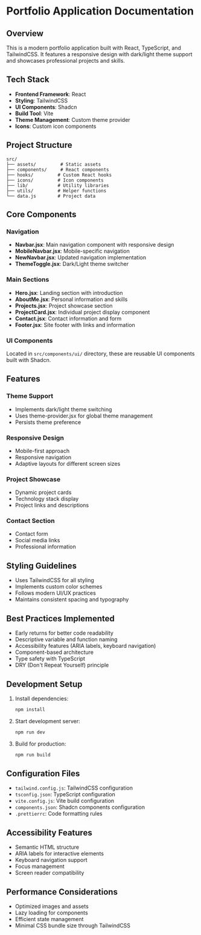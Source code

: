 # Portfolio Application Documentation

## Overview
This is a modern portfolio application built with React, TypeScript, and TailwindCSS. It features a responsive design with dark/light theme support and showcases professional projects and skills.

## Tech Stack
- **Frontend Framework**: React
- **Styling**: TailwindCSS
- **UI Components**: Shadcn
- **Build Tool**: Vite
- **Theme Management**: Custom theme provider
- **Icons**: Custom icon components

## Project Structure
```
src/
├── assets/         # Static assets
├── components/     # React components
├── hooks/         # Custom React hooks
├── icons/         # Icon components
├── lib/           # Utility libraries
├── utils/         # Helper functions
└── data.js        # Project data
```

## Core Components

### Navigation
- **Navbar.jsx**: Main navigation component with responsive design
- **MobileNavbar.jsx**: Mobile-specific navigation
- **NewNavbar.jsx**: Updated navigation implementation
- **ThemeToggle.jsx**: Dark/Light theme switcher

### Main Sections
- **Hero.jsx**: Landing section with introduction
- **AboutMe.jsx**: Personal information and skills
- **Projects.jsx**: Project showcase section
- **ProjectCard.jsx**: Individual project display component
- **Contact.jsx**: Contact information and form
- **Footer.jsx**: Site footer with links and information

### UI Components
Located in `src/components/ui/` directory, these are reusable UI components built with Shadcn.

## Features

### Theme Support
- Implements dark/light theme switching
- Uses theme-provider.jsx for global theme management
- Persists theme preference

### Responsive Design
- Mobile-first approach
- Responsive navigation
- Adaptive layouts for different screen sizes

### Project Showcase
- Dynamic project cards
- Technology stack display
- Project links and descriptions

### Contact Section
- Contact form
- Social media links
- Professional information

## Styling Guidelines
- Uses TailwindCSS for all styling
- Implements custom color schemes
- Follows modern UI/UX practices
- Maintains consistent spacing and typography

## Best Practices Implemented
- Early returns for better code readability
- Descriptive variable and function naming
- Accessibility features (ARIA labels, keyboard navigation)
- Component-based architecture
- Type safety with TypeScript
- DRY (Don't Repeat Yourself) principle

## Development Setup
1. Install dependencies:
   ```bash
   npm install
   ```

2. Start development server:
   ```bash
   npm run dev
   ```

3. Build for production:
   ```bash
   npm run build
   ```

## Configuration Files
- `tailwind.config.js`: TailwindCSS configuration
- `tsconfig.json`: TypeScript configuration
- `vite.config.js`: Vite build configuration
- `components.json`: Shadcn components configuration
- `.prettierrc`: Code formatting rules

## Accessibility Features
- Semantic HTML structure
- ARIA labels for interactive elements
- Keyboard navigation support
- Focus management
- Screen reader compatibility

## Performance Considerations
- Optimized images and assets
- Lazy loading for components
- Efficient state management
- Minimal CSS bundle size through TailwindCSS

